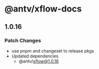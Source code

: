 # @antv/xflow-docs

## 1.0.16

### Patch Changes

- use pnpm and changeset to release pkgs
- Updated dependencies
  - @antv/xflow@1.0.16
